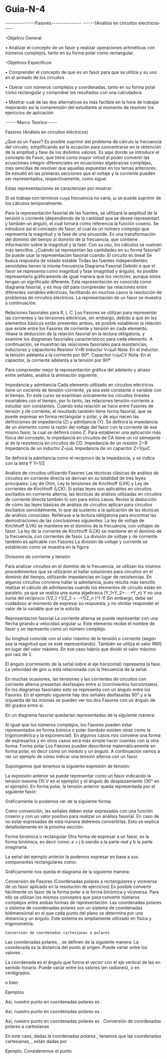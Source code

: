 # Guia-N-4

---------------Fasores---------------
------(Analisis en circuitos electricos-----

-Objetivo  General

•	Analizar el concepto de un fasor y realizar operaciones aritméticas con números complejos, tanto en su forma polar como rectangular.

-Objetivos Especificos

•	Comprender el concepto de que es un fasor para que se utiliza y su uso en el armado de los circuitos 

•	Operar con números complejos y coordenadas, tanto en su forma polar como rectangular y comprobar los resultados con una calculadora

•	Mostrar cuál de las dos alternativas es más factible en la hora de trabajar mejorando asi la comprensión del estudiante al momento de resolver los ejercicios de aplicación 



------Marco Teorico-----

Fasores
(Análisis en circuitos eléctricos)

¿Qué es un Fasor?
Es posible suprimir del problema de cálculo la frecuencia del circuito, simplificando así la ecuación para concentrarse en la obtención de la amplitud y fase de los distintos valores. Es aquí donde se introduce el concepto de Fasor, que tiene como mayor virtud el poder convertir las ecuaciones integro-diferenciales en ecuaciones algebraicas complejas, más sencillas de resolver que aquellas expuestas en los temas anteriores.
Se estudió en las primeras secciones que el voltaje y la corriente pueden ser representados, respectivamente, como sigue:
 
Estas representaciones se caracterizan por mostrar:
 
Si se trabaja con términos cuya frecuencia no varía, ω se puede suprimir de los cálculos temporalmente.

Para la representación fasorial de las fuentes, se utilizará la amplitud de la tensión o corriente (dependiendo de la cantidad que se desee representar) y también un ángulo, el cual tomará como referencia la función coseno.
Se introduce así el concepto de fasor, el cual es un número complejo que representa la magnitud y la fase de una sinusoide. Es una transformación del dominio del tiempo al dominio de la frecuencia, que contiene información sobre la magnitud y la fase. Con su uso, los cálculos se vuelven más sencillos.
¿Cuándo se representan las cantidades en su forma fasorial?
Se puede usar la representación fasorial cuando:
	El circuito es lineal
	Se busca respuesta de estado estable
	Todas las fuentes independientes senoidales tienen la misma frecuencia
Diagrama Fasorial
Debido a que el fasor se representa como magnitud y fase (magnitud y ángulo), es posible representarlo gráficamente de igual manera que los vectores, aunque estos tengan un significado diferente. Esta representación es conocida como diagrama fasorial, y es muy útil para comprender las relaciones entre diferentes variables eléctricas, facilitando en muchos casos la resolución de problemas de circuitos eléctricos.
La representación de un fasor se muestra a continuación.
 
Relaciones fasoriales para R, I, C.
Los Fasores se utilizan para representar las corrientes y las tensiones eléctricas, sin embargo, debido a que en los elementos básicos están presentes ambos, es posible establecer la relación que existe entre los Fasores de corriente y tensión en cada elemento.
Véase la deducción de la relación fasorial en la lectura obligatoria, y examine los diagramas fasoriales característicos para cada elemento.
A continuación, se muestran las relaciones fasoriales para resistencias, inductores y capacitores
Resistor	V=RI
Inductor	V=jωlI
Nota: En el inductor, la tensión adelanta a la corriente por 90º.
Capacitor	I=jωCV
Nota: En el capacitor, la corriente adelanta a la tensión por 90º

Para comprender mejor la representación gráfica del adelanto y atraso entre señales, analice la animación siguiente:
 




Impedancia y admitancia 
Cada elemento utilizado en circuitos eléctricos tiene un cociente de tensión-corriente, ya sea este constante o variable con el tiempo. En este curso se examinan únicamente los circuitos lineales invariables con el tiempo, por lo tanto, las relaciones tensión-corriente a estudiar son constantes.
Cuando esta relación se hace entre Fasores de tensión y de corriente, el resultado también tiene forma fasorial, que se puede expresar en forma rectangular o polar, y de aquí nacen las definiciones de impedancia (Z) y admitancia (Y).
Se definirá la impedancia de un elemento como la razón del voltaje del fasor con la corriente de ese mismo fasor, la cual se definirá como Z.
Para establecer una aplicación más física del concepto, la impedancia en circuitos de CA tiene un rol semejante al de la resistencia en circuitos de CD.
Impedancia de un resistor	Z=R
Impedancia de un inductor	Z=jωL
Impedancia de un capacitor 	Z=1/jωC

Se definirá la admitancia como el recíproco de la impedancia, y se indica con la letra Y
Y=1/Z




Análisis de circuitos utilizando Fasores
Las técnicas clásicas de análisis de circuitos en corriente directa se derivan en su totalidad de tres leyes principales: Ley de Ohm, Ley te tensiones de Kirchhoff (LVK) y Ley de corrientes de Kirchhoff (LCK). Si estas leyes son aplicables en circuitos excitados en corriente alterna, las técnicas de análisis utilizadas en circuitos de corriente directa también lo son para estos casos.
Revise la deducción de cómo las leyes básicas de análisis de circuitos aplican para circuitos excitados senoidalmente, lo que da sustento a la aplicación de las técnicas de análisis conocidas. Refiérase a la lectura obligatoria para encontrar las demostraciones de las conclusiones siguientes:
	La ley de voltaje de Kirchhoff (LVK) se mantiene en el dominio de la frecuencia, con voltajes de fasor.
	La ley de la corriente de Kirchhoff (LCK) se mantiene en el dominio de la frecuencia, con corrientes de fasor.
	La división de voltaje y de corriente también es aplicable con Fasores
La división de voltaje y corriente se establecen como se muestra en la figura 








Divisores de corriente y tensión

Para analizar circuitos en el dominio de la frecuencia, se utilizan los mismos procedimientos que se utilizaron al hallar soluciones para circuitos en el dominio del tiempo, utilizando impedancias en lugar de resistencias.
En algunos circuitos conviene hallar la admitancia, pues resulta más sencillo realizar el cálculo de admitancias cuando los elementos de circuito están en paralelo, ya que se realiza una suma algebraica
 (Y_1+Y_2+⋯.+Y_n)
Y no una suma del reciproco
(1/Z_1 +1/Z_2 +⋯+1/Z_n )^(-1)
Sin embargo, debe ser cuidadoso al momento de expresar su respuesta, y no olvidar responder el valor de la variable que se le solicita.














Representacion fasorial 
La corriente alterna se puede representar con una flecha girando a velocidad angular ω. Este elemento recibe el nombre de fasor y se representa como un número complejo.

Su longitud coincide con el valor máximo de la tensión o corriente (según sea la magnitud que se esté representando). También se utiliza el valor RMS en lugar del valor máximo. En ese caso habría que dividir el valor máximo por raíz de 2.

El ángulo (corrimiento de la señal sobre el eje horizontal) representa la fase. La velocidad de giro ω está relacionada con la frecuencia de la señal.


 

En muchas ocasiones, las tensiones y las corrientes de circuitos con corriente alterna presentan desfasajes entre sí (corrimientos horizontales). En los diagramas fasoriales esto se representa con un ángulo entre los Fasores. En el ejemplo siguiente hay dos señales desfasadas 90° y a la izquierda de las mismas se pueden ver los dos Fasores con un ángulo de 90 grados entre sí.


 


En un diagrama fasorial quedarían representadas de la siguiente manera:





Al igual que los números complejos, los Fasores pueden estar representados en forma biónica o polar (también existen otras como la trigonométrica y la exponencial). En algunos casos nos conviene una forma de expresarlos y en otros casos será más simple hacer cuentas con la otra forma.
Forma polar
Los Fasores pueden describirse matemáticamente en forma polar, es decir como un módulo y un ángulo. A continuación vamos a ver un ejemplo de cómo indicar una tensión alterna con un fasor.

Supongamos que tenemos la siguiente expresión de tensión:

 

La expresión anterior se puede representar como un fasor indicando la tensión máxima (15 V en el ejemplo) y el ángulo de desplazamiento (30° en el ejemplo). En forma polar, la tensión anterior queda representada por el siguiente fasor:

 





Gráficamente lo podemos ver de la siguiente forma:

 

Como convención, las señales deben estar expresadas con una función coseno y con un valor positivo para realizar un análisis fasorial. En caso de no estar expresadas de esta manera debemos convertirlas. Esto se explica detalladamente en la próxima sección.

Forma binómica o rectangular 
Otra forma de expresar a un fasor, es la forma binómica, es decir como: a + j b  siendo a la parte real y b la parte imaginaria.

La señal del ejemplo anterior la podemos expresar en base a sus componentes rectangulares como:

 

Gráficamente nos queda el diagrama de la siguiente manera:

 


Conversión de Fasores 
(Coordenadas polares a rectangulares y viceversa de un fasor aplicado en la resolución de ejercicios)
Es posible convertir fácilmente un fasor de la forma polar a la forma binómica y viceversa. Para ello se utilizan los mismos conceptos que para convertir números complejos entre ambas formas de representación.
Las coordenadas polares o sistema de coordenadas polares son un sistema de coordenadas bidimensional en el que cada punto del plano se determina por una distancia y un ángulo. Este sistema es ampliamente utilizado en física y trigonometría.

	Conversión de coordenadas cartesianas a polares
 
 Las coordenadas polares,  , se definen de la siguiente manera:
 La coordenada   es la distancia del punto   al origen. Puede variar entre los valores  .
 
 
La coordenada   es el ángulo que forma el vector   con el eje vertical de las   en sentido horario. Puede variar entre los valores   (en radianes), o   en centígrados.
 
o bien
  
Ejemplos
	 
 


Así, nuestro punto en coordenadas polares es  .
	  

 

Así, nuestro punto en coordenadas polares es  .
 
	 
   
 Así, nuestro punto en coordenadas polares es  .
	Conversión de coordenadas polares a cartesianas
 
 En este caso, dadas la coordenadas polares  , tenemos que las coordenadas cartesianas,  , están dadas por
 
 


Ejemplo. 
Consideremos el punto  



